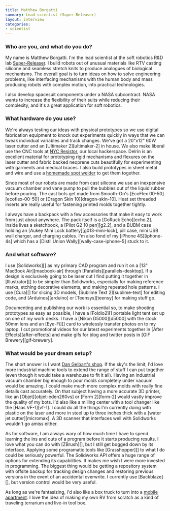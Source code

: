 ```yaml
---
title: Matthew Borgatti
summary: Lead scientist (Super-Releaser)
layout: interview
categories:
- scientist
---
```


### Who are you, and what do you do?

My name is Matthew Borgatti. I'm the lead scientist at the soft robotics R&D lab [Super-Releaser](http://superreleaser.com/ "An R&D lab in Brooklyn."). I build robots out of unusual materials like RTV casting silicone and seamless stretch knits to produce analogues of biological mechanisms. The overall goal is to turn ideas on how to solve engineering problems, like interfacing mechanisms with the human body and mass producing robots with complex motion, into practical technologies.

I also develop spacesuit components under a NASA subcontract. NASA wants to increase the flexibility of their suits while reducing their complexity, and it's a great application for soft robotics.

### What hardware do you use?

We're always testing our ideas with physical prototypes so we use digital fabrication equipment to knock out experiments quickly in ways that we can tweak individual variables and track changes. We've got a 20"x12" 60W laser cutter and an [Ultimaker 2][ultimaker-2] in house. We also make liberal use the CNC tools at [NYC Resistor](http://www.nycresistor.com/ "A hackerspace in Brooklyn."), our local hackerspace. Delrin is an excellent material for prototyping rigid mechanisms and flexures on the laser cutter and fabric backed neoprene cuts beautifully for experimenting with garments and medical braces. I also build prototypes in sheet metal and wire and use a [homemade spot welder](http://har.ms/blog/scrap-microwave-spot-welder/ "Instructions for making your own spot welder.") to get them together.

Since most of our robots are made from cast silicone we use an inexpensive vacuum chamber and vane pump to pull the bubbles out of the liquid rubber before pouring. The cast bots get made from Smooth-On's [EcoFlex 00-50][ecoflex-00-50] or [Dragon Skin 10][dragon-skin-10]. Heat set threaded inserts are really useful for fastening printed molds together tightly.

I always have a backpack with a few accessories that make it easy to work from just about anywhere. The pack itself is a [GoRuck Echo][echo.2]. Inside lives a sketchbook, a [Pilot G2 10 pen][g2.2], and a BUBM case holding an [Aukey Mini Lock battery][g013-mini-lock], pill case, mini USB wall charger, and charging cables. I'm also fond of my [iPhone 4S][iphone-4s] which has a [Distil Union Wally][wally-case-iphone-5] stuck to it.

### And what software?

I use [Solidworks][] as my primary CAD program and run it on a [13" MacBook Air][macbook-air] through [Parallels][parallels-desktop]. If a design is exclusively going to be laser cut I find putting it together in [Illustrator][] to be simpler than Solidworks, especially for making reference marks, etching decorative elements, and making repeated hole patterns. I use [Cura][] for slicing 3D models, [Sublime Text 2][sublime-text] for editing code, and [Arduinos][arduino] or [Teensys][teensy] for making stuff go.

Documenting and publishing our work is essential so, to make shooting prototypes as easy as possible, I have a [Foldio2][] portable light tent set up on one of my work desks. I have a [Nikon D5000][d5000] with the stock 50mm lens and an [Eye-Fi][] card to wirelessly transfer photos on to my laptop. I cut promotional videos for our latest experiments together in [After Effects][after-effects] and make gifs for blog and twitter posts in [GIF Brewery][gif-brewery].

### What would be your dream setup?

The short answer is I want [Dan Gelbart's shop](https://www.youtube.com/playlist?list=PLfiWDKHz66XYPwU0XykIWRrpYz1YObMzN "Dan Gelbart's building prototypes YouTube videos."). If the sky's the limit, I'd love more industrial machine tools to extend the range of stuff I can put together (even though it would take a warehouse to fit it all). Having an industrial vacuum chamber big enough to pour molds completely under vacuum would be amazing. I could make much more complex molds with really fine details cast accurately. On that subject having a more accurate 3D printer, like an [Objet][objet-eden260vs] or [Form 2][form-2] would vastly improve the quality of my bots. I'd also like a milling center with a tool changer like the [Haas VF-1][vf-1]. I could do all the things I'm currently doing with plastic on the laser and more in steel up to three inches thick with a [water jet cutter][micromax]. A 3D scanner that interfaces well with Solidworks wouldn't go amiss either.

As for software, I am always wary of how much time I have to spend learning the ins and outs of a program before it starts producing results. I love what you can do with [ZBrush][], but I still get bogged down by its interface. Applying some programatic tools like [Grasshopper][] to what I do could be seriously powerful. The Solidworks API offers a huge range of options for extending its capabilities. It makes me wish I were more invested in programming. The biggest thing would be getting a repository system with offsite backup for tracking design changes and restoring previous versions in the event of an accidental overwrite. I currently use [Backblaze][], but version control would be very useful.

As long as we're fantasizing, I'd also like a box truck to turn into a [mobile apartment](http://www.apartmenttherapy.com/look-small-space-livingin-a-ga-61030 "An article about a mobile apartment built into a truck."). I love the idea of making my own RV from scratch as a kind of traveling terrarium and live-in tool box. 